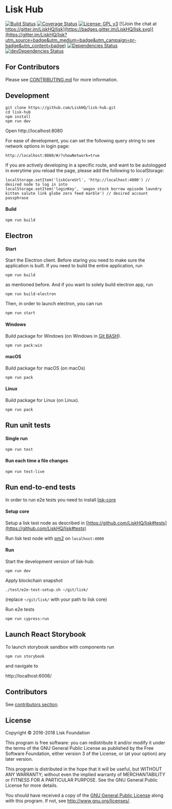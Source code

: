 # Lisk Hub

[![Build Status](https://jenkins.lisk.io/buildStatus/icon?job=lisk-hub/development)](https://jenkins.lisk.io/job/lisk-hub/job/development)
[![Coverage Status](https://coveralls.io/repos/github/LiskHQ/lisk-hub/badge.svg?branch=development)](https://coveralls.io/github/LiskHQ/lisk-hub?branch=development)
[![License: GPL v3](https://img.shields.io/badge/License-GPL%20v3-blue.svg)](http://www.gnu.org/licenses/gpl-3.0)
[![Join the chat at https://gitter.im/LiskHQ/lisk](https://badges.gitter.im/LiskHQ/lisk.svg)](https://gitter.im/LiskHQ/lisk?utm_source=badge&utm_medium=badge&utm_campaign=pr-badge&utm_content=badge)
[![Dependencies Status](https://david-dm.org/liskHQ/lisk-hub/status.svg)](https://david-dm.org/liskHQ/lisk-hub)
[![devDependencies Status](https://david-dm.org/liskHQ/lisk-hub/dev-status.svg)](https://david-dm.org/liskHQ/lisk-hub?type=dev)

## For Contributors
Please see [CONTRIBUTING.md](/CONTRIBUTING.md) for more information.
## Development

```
git clone https://github.com/LiskHQ/lisk-hub.git
cd lisk-hub
npm install
npm run dev
```

Open http://localhost:8080

For ease of development, you can set the following query string to see network options in login page:
```
http://localhost:8080/#/?showNetwork=true
```

If you are actively developing in a specific route, and want to be autologged in everytime you reload the page, please add the following to localStorage:

```
localStorage.setItem('liskCoreUrl', 'http://localhost:4000') // desired node to log in into
localStorage.setItem('loginKey', 'wagon stock borrow episode laundry kitten salute link globe zero feed marble') // desired account passphrase
```

#### Build

```
npm run build
```

## Electron

#### Start


Start the Electron client. Before staring you need to make sure the application is built. If you need to build the entire application, run

```
npm run build
```

as mentioned before. And if you want to solely build electron app, run

```
npm run build-electron
```

Then, in order to launch electron, you can run

```
npm run start
```

#### Windows

Build package for Windows (on Windows in [Git BASH](https://git-for-windows.github.io/)).

```
npm run pack:win
```

#### macOS

Build package for macOS (on macOs)

```
npm run pack 
```

#### Linux

Build package for Linux (on Linux).

```
npm run pack 
```

## Run unit tests

#### Single run
```
npm run test
```

#### Run each time a file changes
```
npm run test-live
```

## Run end-to-end tests
In order to run e2e tests you need to install [lisk-core](https://github.com/LiskHQ/lisk)

#### Setup core

Setup a lisk test node as described in [https://github.com/LiskHQ/lisk#tests](https://github.com/LiskHQ/lisk#tests)

Run lisk test node with [pm2](http://pm2.keymetrics.io/)  on `localhost:4000`

#### Run

Start the development version of lisk-hub:
```
npm run dev
```
Apply blockchain snapshot
 
```
./test/e2e-test-setup.sh ~/git/lisk/
```

(replace `~/git/lisk/` with your path to lisk core)

Run e2e tests
```
npm run cypress:run
```

## Launch React Storybook

To launch storybook sandbox with components run
```
npm run storybook
```
and navigate to

http://localhost:6006/



## Contributors
See [contributors section](https://github.com/LiskHQ/lisk-hub/graphs/contributors).

## License

Copyright © 2016-2018 Lisk Foundation

This program is free software: you can redistribute it and/or modify it under the terms of the GNU General Public License as published by the Free Software Foundation, either version 3 of the License, or (at your option) any later version.

This program is distributed in the hope that it will be useful, but WITHOUT ANY WARRANTY; without even the implied warranty of MERCHANTABILITY or FITNESS FOR A PARTICULAR PURPOSE. See the GNU General Public License for more details.

You should have received a copy of the [GNU General Public License](https://github.com/LiskHQ/lisk-hub/tree/master/LICENSE) along with this program.  If not, see <http://www.gnu.org/licenses/>.


